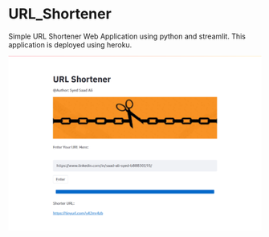 # URL_Shortener
Simple URL Shortener Web Application using python and streamlit. This application is deployed using heroku.

![alt text](https://github.com/Saad-IT/URL_Shortener/blob/main/URL_Shortener_Web_App_ScreenShot.png)
